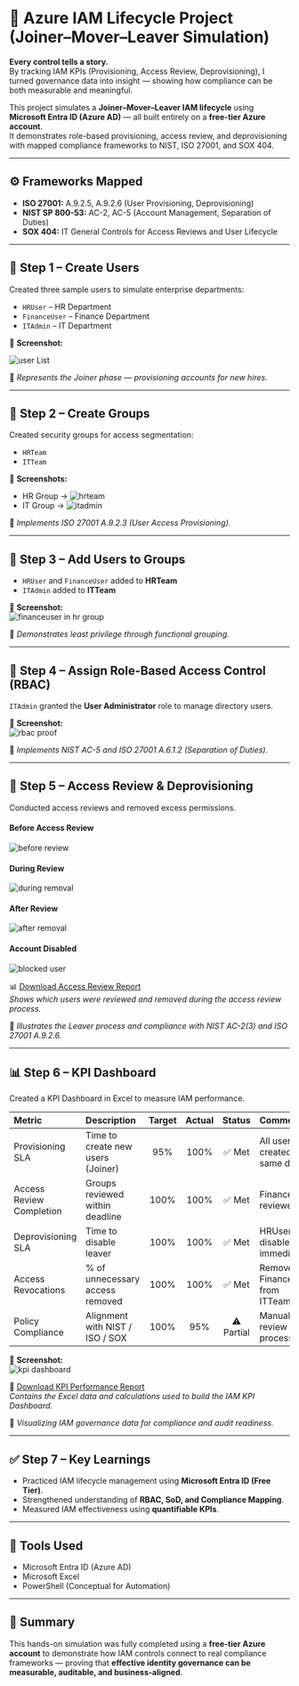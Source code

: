 # 🧩 Azure IAM Lifecycle Project (Joiner–Mover–Leaver Simulation)

**Every control tells a story.**  
By tracking IAM KPIs (Provisioning, Access Review, Deprovisioning), I turned governance data into insight — showing how compliance can be both measurable and meaningful.  

This project simulates a **Joiner–Mover–Leaver IAM lifecycle** using **Microsoft Entra ID (Azure AD)** — all built entirely on a **free-tier Azure account**.  
It demonstrates role-based provisioning, access review, and deprovisioning with mapped compliance frameworks to NIST, ISO 27001, and SOX 404.

---

## ⚙️ Frameworks Mapped
- **ISO 27001:** A.9.2.5, A.9.2.6 (User Provisioning, Deprovisioning)  
- **NIST SP 800-53:** AC-2, AC-5 (Account Management, Separation of Duties)  
- **SOX 404:** IT General Controls for Access Reviews and User Lifecycle  

---

## 🧩 Step 1 – Create Users
Created three sample users to simulate enterprise departments:  
- `HRUser` – HR Department  
- `FinanceUser` – Finance Department  
- `ITAdmin` – IT Department  

📸 **Screenshot:**  


![user List](Assets/assets/user_list.png)

📝 *Represents the Joiner phase — provisioning accounts for new hires.*

---

## 🧩 Step 2 – Create Groups
Created security groups for access segmentation:  
- `HRTeam`  
- `ITTeam`  

📸 **Screenshots:**  
- HR Group → ![hrteam](Assets/assets/hr_team.png)  
- IT Group → ![itadmin](Assets/assets/it_admin.png)

📝 *Implements ISO 27001 A.9.2.3 (User Access Provisioning).*

---

## 🧩 Step 3 – Add Users to Groups
- `HRUser` and `FinanceUser` added to **HRTeam**  
- `ITAdmin` added to **ITTeam**  

📸 **Screenshot:**  
![financeuser in hr group](Assets/assets/financeuser_in_hruser_group.png)

📝 *Demonstrates least privilege through functional grouping.*

---

## 🧩 Step 4 – Assign Role-Based Access Control (RBAC)
`ITAdmin` granted the **User Administrator** role to manage directory users.  

📸 **Screenshot:**  
![rbac proof](Assets/assets/proof_of_role_based_provisioning.png)

📝 *Implements NIST AC-5 and ISO 27001 A.6.1.2 (Separation of Duties).*

---

## 🧩 Step 5 – Access Review & Deprovisioning
Conducted access reviews and removed excess permissions.

#### Before Access Review  
![before review](Assets/assets/step6_before_removal_of_financeuser.png)

#### During Review  
![during removal](Assets/assets/removal_of_financeuser.png)

#### After Review  
![after removal](Assests/assets/post_removal_of_financeuser.png)

#### Account Disabled  
![blocked user](Assets/assets/block_users.png)

📊 [Download Access Review Report](Assets/assets/access_review_report.xlsx)  
*Shows which users were reviewed and removed during the access review process.*

📝 *Illustrates the Leaver process and compliance with NIST AC-2(3) and ISO 27001 A.9.2.6.*

---

## 📊 Step 6 – KPI Dashboard
Created a KPI Dashboard in Excel to measure IAM performance.  

| Metric | Description | Target | Actual | Status | Comment |
|:--|:--|:--:|:--:|:--:|:--|
| Provisioning SLA | Time to create new users (Joiner) | 95% | 100% | ✅ Met | All users created same day |
| Access Review Completion | Groups reviewed within deadline | 100% | 100% | ✅ Met | FinanceUser reviewed |
| Deprovisioning SLA | Time to disable leaver | 100% | 100% | ✅ Met | HRUser disabled immediately |
| Access Revocations | % of unnecessary access removed | 100% | 100% | ✅ Met | Removed FinanceUser from ITTeam |
| Policy Compliance | Alignment with NIST / ISO / SOX | 100% | 95% | ⚠️ Partial | Manual review process |

📸 **Screenshot:**  
![kpi dashboard](Assets/assets/iam_access_kpi_dashboard.png)

📁 [Download KPI Performance Report](Assets/assets/kpi_performance_report.xlsx)  
*Contains the Excel data and calculations used to build the IAM KPI Dashboard.*

📝 *Visualizing IAM governance data for compliance and audit readiness.*

---

## ✅ Step 7 – Key Learnings
- Practiced IAM lifecycle management using **Microsoft Entra ID (Free Tier)**.  
- Strengthened understanding of **RBAC, SoD, and Compliance Mapping**.  
- Measured IAM effectiveness using **quantifiable KPIs**.  

---

## 🧰 Tools Used
- Microsoft Entra ID (Azure AD)  
- Microsoft Excel  
- PowerShell (Conceptual for Automation)  

---

## 🏁 Summary
This hands-on simulation was fully completed using a **free-tier Azure account** to demonstrate how IAM controls connect to real compliance frameworks — proving that **effective identity governance can be measurable, auditable, and business-aligned**.
